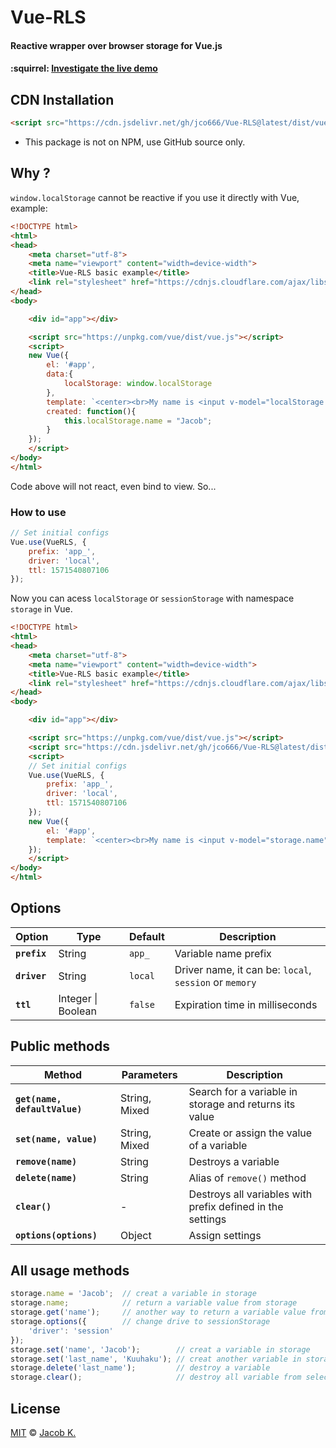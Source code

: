 

# Vue-RLS
#### Reactive wrapper over browser storage for Vue.js

#### :squirrel: [Investigate the live demo](https://jco666.github.io/Vue-RLS/)

## CDN Installation

```html
<script src="https://cdn.jsdelivr.net/gh/jco666/Vue-RLS@latest/dist/vue-rls.min.js"></script>
```

* This package is not on NPM, use GitHub source only.

## Why ?

`window.localStorage` cannot be reactive if you use it directly with Vue, example:

```html
<!DOCTYPE html>
<html>
<head>
	<meta charset="utf-8">
	<meta name="viewport" content="width=device-width">
	<title>Vue-RLS basic example</title>
	<link rel="stylesheet" href="https://cdnjs.cloudflare.com/ajax/libs/twitter-bootstrap/4.3.1/css/bootstrap.min.css">
</head>
<body>

	<div id="app"></div>

	<script src="https://unpkg.com/vue/dist/vue.js"></script>
	<script>
	new Vue({
		el: '#app',
		data:{
			localStorage: window.localStorage
		},
		template: `<center><br>My name is <input v-model="localStorage.name"><br>{{ localStorage.name }}</center>`,
		created: function(){
			this.localStorage.name = "Jacob";
		}
	});
	</script>
</body>
</html>
```

Code above will not react, even bind to view. So...

### How to use

```js
// Set initial configs
Vue.use(VueRLS, {
	prefix: 'app_',
	driver: 'local',
	ttl: 1571540807106
});
```

Now you can acess `localStorage` or `sessionStorage` with namespace `storage` in Vue.

```html
<!DOCTYPE html>
<html>
<head>
	<meta charset="utf-8">
	<meta name="viewport" content="width=device-width">
	<title>Vue-RLS basic example</title>
	<link rel="stylesheet" href="https://cdnjs.cloudflare.com/ajax/libs/twitter-bootstrap/4.3.1/css/bootstrap.min.css">
</head>
<body>

	<div id="app"></div>

	<script src="https://unpkg.com/vue/dist/vue.js"></script>
	<script src="https://cdn.jsdelivr.net/gh/jco666/Vue-RLS@latest/dist/vue-rls.min.js"></script>
	<script>
	// Set initial configs
	Vue.use(VueRLS, {
		prefix: 'app_',
		driver: 'local',
		ttl: 1571540807106
	});
	new Vue({
		el: '#app',
		template: `<center><br>My name is <input v-model="storage.name"><br>{{ storage.name }}</center>`
	});
	</script>
</body>
</html>
```

## Options
| Option | Type | Default | Description |
| - | - | - | - |
**`prefix`** | String | `app_` | Variable name prefix
**`driver`** | String | `local` | Driver name, it can be: `local`, `session` or `memory`
**`ttl`** | Integer \| Boolean| `false` | Expiration time in milliseconds

## Public methods
| Method | Parameters | Description |
| - | - | - |
**`get(name, defaultValue)`** | String, Mixed | Search for a variable in storage and returns its value
**`set(name, value)`** | String, Mixed | Create or assign the value of a variable
**`remove(name)`** | String | Destroys a variable
**`delete(name)`** | String | Alias of `remove()` method
**`clear()`** | - | Destroys all variables with prefix defined in the settings
**`options(options)`** | Object | Assign settings

## All usage methods
```js
storage.name = 'Jacob';  // creat a variable in storage
storage.name;            // return a variable value from storage
storage.get('name');     // another way to return a variable value from storage
storage.options({        // change drive to sessionStorage
	'driver': 'session'
});
storage.set('name', 'Jacob');        // creat a variable in storage
storage.set('last_name', 'Kuuhaku'); // creat another variable in storage
storage.delete('last_name');         // destroy a variable
storage.clear();                     // destroy all variable from selected storage in options

```

## License

[MIT](LICENSE) © [Jacob K.](http://lsdev.cf)
